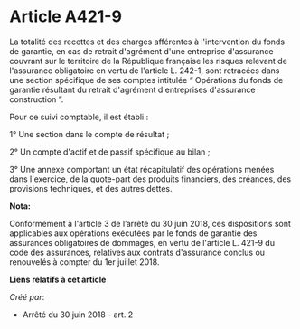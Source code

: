 # Article A421-9

La totalité des recettes et des charges afférentes à l'intervention du fonds de garantie, en cas de retrait d'agrément d'une
entreprise d'assurance couvrant sur le territoire de la République française les risques relevant de l'assurance obligatoire
en vertu de l'article L. 242-1, sont retracées dans une section spécifique de ses comptes intitulée “ Opérations du fonds de
garantie résultant du retrait d'agrément d'entreprises d'assurance construction ”.

Pour ce suivi comptable, il est établi :

1° Une section dans le compte de résultat ;

2° Un compte d'actif et de passif spécifique au bilan ;

3° Une annexe comportant un état récapitulatif des opérations menées dans l'exercice, de la quote-part des produits
financiers, des créances, des provisions techniques, et des autres dettes.

**Nota:**

Conformément à l'article 3 de l’arrêté du 30 juin 2018, ces dispositions sont applicables aux opérations exécutées par le
fonds de garantie des assurances obligatoires de dommages, en vertu de l'article L. 421-9 du code des assurances, relatives
aux contrats d'assurance conclus ou renouvelés à compter du 1er juillet 2018.

**Liens relatifs à cet article**

_Créé par_:

  - Arrêté du 30 juin 2018 - art. 2
